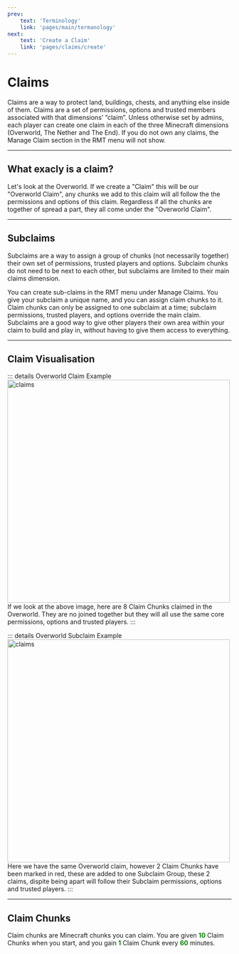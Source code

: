 ```yaml
---
prev: 
    text: 'Terminology'
    link: 'pages/main/termanology'
next: 
    text: 'Create a Claim'
    link: 'pages/claims/create'
---
```


# Claims

Claims are a way to protect land, buildings, chests, and anything else inside of them. Claims are a set of permissions, options and trusted members associated with that dimensions’ “claim”. Unless otherwise set by admins, each player can create one claim in each of the three Minecraft dimensions (Overworld, The Nether and The End). If you do not own any claims, the Manage Claim section in the RMT menu will not show.

---

## What exacly is a claim?
Let's look at the Overworld. If we create a "Claim" this will be our "Overworld Claim", any chunks we add to this claim will all follow the the permissions and options of this claim. Regardless if all the chunks are together of spread a part, they all come under the "Overworld Claim".

---

## Subclaims
Subclaims are a way to assign a group of chunks (not necessarily together) their own set of permissions, trusted players and options. Subclaim chunks do not need to be next to each other, but subclaims are limited to their main claims dimension. 

You can create sub-claims in the RMT menu under Manage Claims. You give your subclaim a unique name, and you can assign claim chunks to it. Claim chunks can only be assigned to one subclaim at a time; subclaim permissions, trusted players, and options override the main claim. Subclaims are a good way to give other players their own area within your claim to build and play in, without having to give them access to everything.

---

## Claim Visualisation



::: details Overworld Claim Example
<img src="/assets/images/claims/claim.png" alt="claims" style="width:500px;"/>
If we look at the above image, here are 8 Claim Chunks claimed in the Overworld. They are no joined together but they will all use the same core permissions, options and trusted players.
:::

::: details Overworld Subclaim Example
<img src="/assets/images/claims/subclaim.png" alt="claims" style="width:500px;"/>
Here we have the same Overworld claim, however 2 Claim Chunks have been marked in red, these are added to one Subclaim Group, these 2 claims, dispite being apart will follow their Subclaim permissions, options and trusted players.
:::

---

## Claim Chunks

Claim chunks are Minecraft chunks you can claim. You are given <span style="color: green;">**10**</span> Claim Chunks when you start, and you gain <span style="color: green;">**1**</span> Claim Chunk every <span style="color: green;">**60**</span> minutes.
